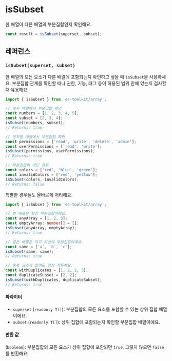 # isSubset

한 배열이 다른 배열의 부분집합인지 확인해요.

```typescript
const result = isSubset(superset, subset);
```

## 레퍼런스

### `isSubset(superset, subset)`

한 배열의 모든 요소가 다른 배열에 포함되는지 확인하고 싶을 때 `isSubset`을 사용하세요. 부분집합 관계를 확인할 때나 권한, 기능, 태그 등이 허용된 범위 안에 있는지 검사할 때 유용해요.

```typescript
import { isSubset } from 'es-toolkit/array';

// 숫자 배열에서 부분집합 확인
const numbers = [1, 2, 3, 4, 5];
const subset = [2, 3, 4];
isSubset(numbers, subset);
// Returns: true

// 문자열 배열에서 부분집합 확인  
const permissions = ['read', 'write', 'delete', 'admin'];
const userPermissions = ['read', 'write'];
isSubset(permissions, userPermissions);
// Returns: true

// 부분집합이 아닌 경우
const colors = ['red', 'blue', 'green'];
const invalidColors = ['red', 'yellow'];
isSubset(colors, invalidColors);
// Returns: false
```

특별한 경우들도 올바르게 처리해요.

```typescript
import { isSubset } from 'es-toolkit/array';

// 빈 배열은 항상 부분집합이에요.
const anyArray = [1, 2, 3];
const emptyArray: number[] = [];
isSubset(anyArray, emptyArray);
// Returns: true

// 같은 배열은 자기 자신의 부분집합이에요.
const same = ['a', 'b', 'c'];
isSubset(same, same);
// Returns: true

// 중복 요소가 있어도 정상 작동해요.
const withDuplicates = [1, 2, 2, 3];
const duplicateSubset = [2, 2];
isSubset(withDuplicates, duplicateSubset);
// Returns: true
```

#### 파라미터

- `superset` (`readonly T[]`): 부분집합의 모든 요소를 포함할 수 있는 상위 집합 배열이에요.
- `subset` (`readonly T[]`): 상위 집합에 포함되는지 확인할 부분집합 배열이에요.

#### 반환 값

(`boolean`): 부분집합의 모든 요소가 상위 집합에 포함되면 `true`, 그렇지 않으면 `false`를 반환해요.